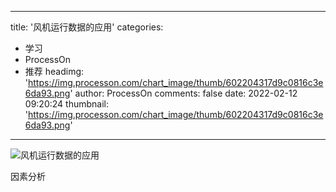 
---
title: '风机运行数据的应用'
categories: 
 - 学习
 - ProcessOn
 - 推荐
headimg: 'https://img.processon.com/chart_image/thumb/602204317d9c0816c3e6da93.png'
author: ProcessOn
comments: false
date: 2022-02-12 09:20:24
thumbnail: 'https://img.processon.com/chart_image/thumb/602204317d9c0816c3e6da93.png'
---

<div>   
<img class="thumb" alt="风机运行数据的应用" src="https://img.processon.com/chart_image/thumb/602204317d9c0816c3e6da93.png" referrerpolicy="no-referrer">
<p>因素分析</p>  
</div>
            